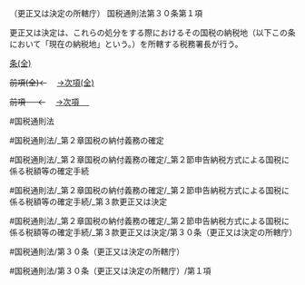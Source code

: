 （更正又は決定の所轄庁）
国税通則法第３０条第１項

更正又は決定は、これらの処分をする際におけるその国税の納税地（以下この条において「現在の納税地」という。）を所轄する税務署長が行う。

[条(全)](国税通則法＿＿＿＿＿第３０条_.md)

~~前項(全)←~~　  [→次項(全)](国税通則法＿＿＿＿＿第３０条第２項_.md)

~~前項 　 ←~~　  [→次項 　 ](国税通則法＿＿＿＿＿第３０条第２項.md)



#国税通則法

#国税通則法/_第２章国税の納付義務の確定

#国税通則法/_第２章国税の納付義務の確定/_第２節申告納税方式による国税に係る税額等の確定手続

#国税通則法/_第２章国税の納付義務の確定/_第２節申告納税方式による国税に係る税額等の確定手続/_第３款更正又は決定

#国税通則法/_第２章国税の納付義務の確定/_第２節申告納税方式による国税に係る税額等の確定手続/_第３款更正又は決定/第３０条（更正又は決定の所轄庁）

#国税通則法/第３０条（更正又は決定の所轄庁）

#国税通則法/第３０条（更正又は決定の所轄庁）/第１項

